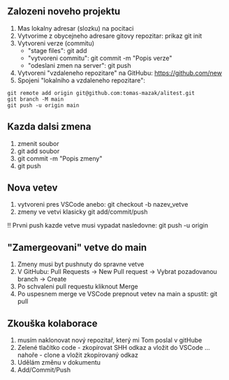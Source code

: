 ## Zalozeni noveho projektu

1. Mas lokalny adresar (slozku) na pocitaci
2. Vytvorime z obycejneho adresare gitovy repozitar: prikaz git init
3. Vytvoreni verze (commitu)
   - "stage files": git add
   - "vytvoreni commitu": git commit -m "Popis verze"
   - "odeslani zmen na server": git push
4. Vytvoreni "vzdaleneho repozitare" na GitHubu: https://github.com/new
5. Spojeni "lokalniho a vzdaleneho repozitare":
```
git remote add origin git@github.com:tomas-mazak/alitest.git
git branch -M main
git push -u origin main
```

## Kazda dalsi zmena

1. zmenit soubor
2. git add soubor
3. git commit -m "Popis zmeny"
4. git push

## Nova vetev

1. vytvoreni pres VSCode anebo: git checkout -b nazev_vetve
2. zmeny ve vetvi klasicky git add/commit/push

!! Prvni push kazde vetve musi vypadat nasledovne: git push -u origin

## "Zamergeovani" vetve do main

1. Zmeny musi byt pushnuty do spravne vetve
2. V GitHubu: Pull Requests -> New Pull request -> Vybrat pozadovanou branch -> Create
3. Po schvaleni pull requestu kliknout Merge
4. Po uspesnem merge ve VSCode prepnout vetev na main a spustit: git pull

## Zkouška kolaborace 
1. musím naklonovat nový repozitař, který mi Tom poslal v gitHube
2. Zelené tlačítko code - zkopírovat SHH odkaz a vložit do VSCode ... nahoře - clone a vložit zkopírovaný odkaz 
3. Udělám změnu v dokumentu 
4. Add/Commit/Push